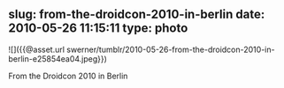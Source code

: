slug: from-the-droidcon-2010-in-berlin
date: 2010-05-26 11:15:11
type: photo
---

![]({{@asset.url swerner/tumblr/2010-05-26-from-the-droidcon-2010-in-berlin-e25854ea04.jpeg}})

From the Droidcon 2010 in Berlin
